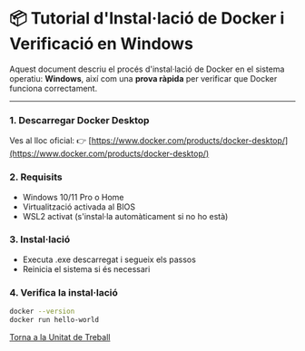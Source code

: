 # 📦 Tutorial d'Instal·lació de Docker i Verificació en Windows

Aquest document descriu el procés d'instal·lació de Docker en el sistema operatiu: **Windows**, així com una **prova ràpida** per verificar que Docker funciona correctament.

---

### 1. Descarregar Docker Desktop
Ves al lloc oficial:
👉 [https://www.docker.com/products/docker-desktop/](https://www.docker.com/products/docker-desktop/)

### 2. Requisits

- Windows 10/11 Pro o Home
- Virtualització activada al BIOS
- WSL2 activat (s'instal·la automàticament si no ho està)

### 3. Instal·lació

- Executa .exe descarregat i segueix els passos
- Reinicia el sistema si és necessari

### 4. Verifica la instal·lació

```bash
docker --version
docker run hello-world
```

[Torna a la Unitat de Treball](UT1.md)